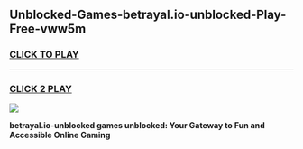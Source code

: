 
## Unblocked-Games-betrayal.io-unblocked-Play-Free-vww5m
<h3>
<a href="https://premium76.site?title=betrayal.io-unblocked&ref=18A1">CLICK TO PLAY</a></h3>
<hr>

<h3>
<a href="https://premium76.site?title=betrayal.io-unblocked&ref=18A1">CLICK 2 PLAY</a>
  
</h3>

<a href="https://premium76.site?title=betrayal.io-unblocked&ref=18A1"><img src="https://clearcache.store/games.png"></a>


**betrayal.io-unblocked games unblocked: Your Gateway to Fun and Accessible Online Gaming**
